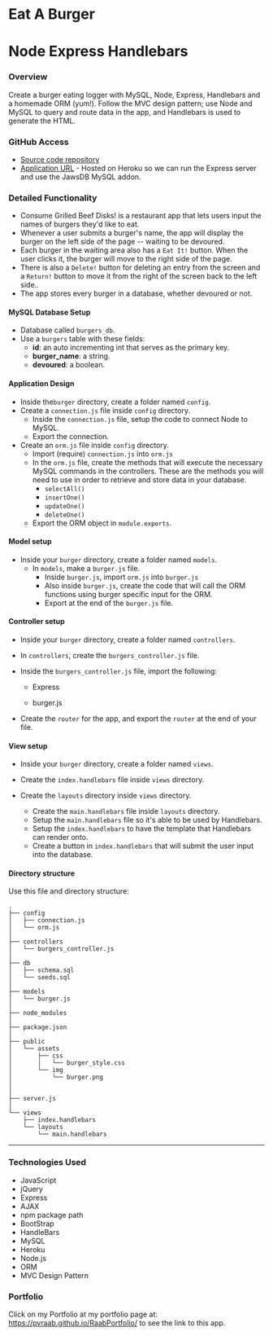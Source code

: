# Eat A Burger

# Node Express Handlebars

### Overview

Create a burger eating logger with MySQL, Node, Express, Handlebars and a homemade ORM (yum!). Follow the MVC design pattern; use Node and MySQL to query and route data in the app, and Handlebars is used to generate the HTML.

### GitHub Access

- [Source code repository](<https://github.com/pvraab/burger>)
- [Application URL](<https://pvraab-burger.herokuapp.com/>) - Hosted on Heroku so we can run the Express server and use the JawsDB MySQL addon.

### Detailed Functionality

- Consume Grilled Beef Disks! is a restaurant app that lets users input the names of burgers they'd like to eat.
- Whenever a user submits a burger's name, the app will display the burger on the left side of the page -- waiting to be devoured.
- Each burger in the waiting area also has a `Eat It!` button. When the user clicks it, the burger will move to the right side of the page.
- There is also a `Delete!` button for deleting an entry from the screen and a `Return!` button to move it from the right of the screen back to the left side..
- The app stores every burger in a database, whether devoured or not.

#### MySQL Database Setup

- Database called `burgers_db`.
- Use a `burgers` table with these fields:
  - **id**: an auto incrementing int that serves as the primary key.
  - **burger_name**: a string.
  - **devoured**: a boolean.

#### Application Design

- Inside the`burger` directory, create a folder named `config`.
- Create a `connection.js` file inside `config` directory.
   - Inside the `connection.js` file, setup the code to connect Node to MySQL.
   - Export the connection.
- Create an `orm.js` file inside `config` directory.
   - Import (require) `connection.js` into `orm.js`
   - In the `orm.js` file, create the methods that will execute the necessary MySQL commands in the controllers. These are the methods you will need to use in order to retrieve and store data in your database.
     - `selectAll()`
     - `insertOne()`
     - `updateOne()`
     - `deleteOne()`
   - Export the ORM object in `module.exports`.

#### Model setup

- Inside your `burger` directory, create a folder named `models`.
  - In `models`, make a `burger.js` file.
    - Inside `burger.js`, import `orm.js` into `burger.js`
    - Also inside `burger.js`, create the code that will call the ORM functions using burger specific input for the ORM.
    - Export at the end of the `burger.js` file.

#### Controller setup

- Inside your `burger` directory, create a folder named `controllers`.

- In `controllers`, create the `burgers_controller.js` file.

- Inside the `burgers_controller.js` file, import the following:
  - Express

  - burger.js

- Create the `router` for the app, and export the `router` at the end of your file.

#### View setup

- Inside your `burger` directory, create a folder named `views`.

- Create the `index.handlebars` file inside `views` directory.
- Create the `layouts` directory inside `views` directory.
  - Create the `main.handlebars` file inside `layouts` directory.
  - Setup the `main.handlebars` file so it's able to be used by Handlebars.
  - Setup the `index.handlebars` to have the template that Handlebars can render onto.
  - Create a button in `index.handlebars` that will submit the user input into the database.

#### Directory structure

Use this file and directory structure:

```
.
├── config
│   ├── connection.js
│   └── orm.js
│ 
├── controllers
│   └── burgers_controller.js
│
├── db
│   ├── schema.sql
│   └── seeds.sql
│
├── models
│   └── burger.js
│ 
├── node_modules
│ 
├── package.json
│
├── public
│   └── assets
│       ├── css
│       │   └── burger_style.css
│       └── img
│           └── burger.png
│   
│
├── server.js
│
└── views
    ├── index.handlebars
    └── layouts
        └── main.handlebars
```



------

### Technologies Used

- JavaScript
- jQuery
- Express
- AJAX
- npm package path
- BootStrap
- HandleBars
- MySQL
- Heroku
- Node.js
- ORM
- MVC Design Pattern

### Portfolio

Click on my Portfolio at my portfolio page at: <https://pvraab.github.io/RaabPortfolio/> to see the link to this app.